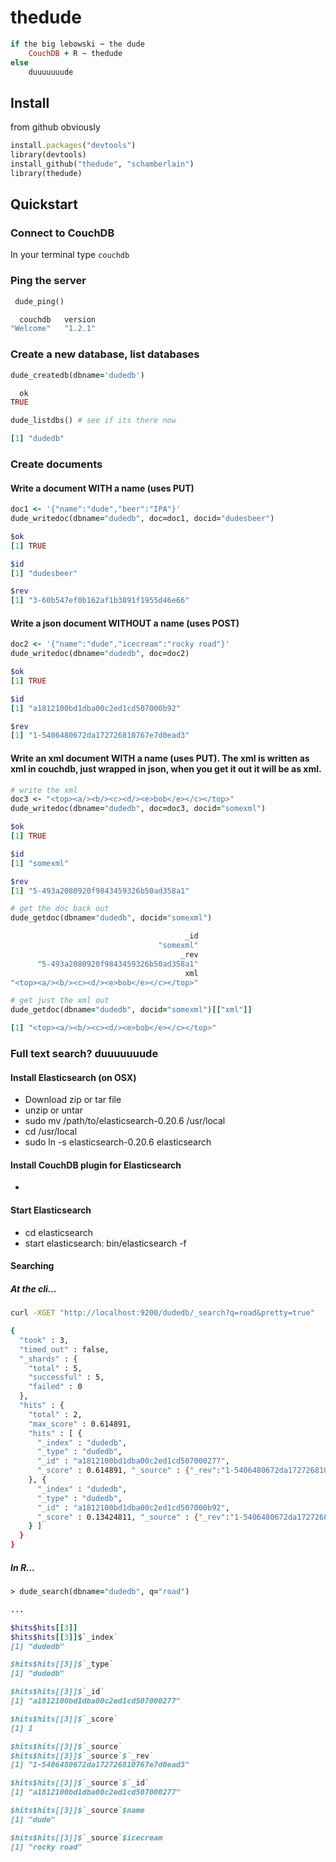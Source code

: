 thedude
=======

```ruby
if the big lebowski ~ the dude
	CouchDB + R ~ thedude
else
	duuuuuuude
```

## Install 

from github obviously

```ruby
install.packages("devtools")
library(devtools)
install_github("thedude", "schamberlain")
library(thedude)
```

## Quickstart

### Connect to CouchDB

In your terminal type `couchdb`

### Ping the server

```ruby
 dude_ping()

  couchdb   version 
"Welcome"   "1.2.1" 
```

### Create a new database, list databases

```ruby
dude_createdb(dbname='dudedb')

  ok 
TRUE 

dude_listdbs() # see if its there now

[1] "dudedb"
```

### Create documents

#### Write a document WITH a name (uses PUT)
```ruby
doc1 <- '{"name":"dude","beer":"IPA"}'
dude_writedoc(dbname="dudedb", doc=doc1, docid="dudesbeer")

$ok
[1] TRUE

$id
[1] "dudesbeer"

$rev
[1] "3-60b547ef0b162af1b3891f1955d46e66"
```

#### Write a json document WITHOUT a name (uses POST)
```ruby
doc2 <- '{"name":"dude","icecream":"rocky road"}'
dude_writedoc(dbname="dudedb", doc=doc2)

$ok
[1] TRUE

$id
[1] "a1812100bd1dba00c2ed1cd507000b92"

$rev
[1] "1-5406480672da172726810767e7d0ead3"
```

#### Write an xml document WITH a name (uses PUT). The xml is written as xml in couchdb, just wrapped in json, when you get it out it will be as xml.

```ruby
# write the xml
doc3 <- "<top><a/><b/><c><d/><e>bob</e></c></top>"
dude_writedoc(dbname="dudedb", doc=doc3, docid="somexml")

$ok
[1] TRUE

$id
[1] "somexml"

$rev
[1] "5-493a2080920f9843459326b50ad358a1"

# get the doc back out
dude_getdoc(dbname="dudedb", docid="somexml")

                                       _id 
                                 "somexml" 
                                      _rev 
      "5-493a2080920f9843459326b50ad358a1" 
                                       xml 
"<top><a/><b/><c><d/><e>bob</e></c></top>" 

# get just the xml out
dude_getdoc(dbname="dudedb", docid="somexml")[["xml"]]

[1] "<top><a/><b/><c><d/><e>bob</e></c></top>"
```


### Full text search? duuuuuuude

#### Install Elasticsearch (on OSX)

+ Download zip or tar file
+ unzip or untar
+ sudo mv /path/to/elasticsearch-0.20.6 /usr/local
+ cd /usr/local
+ sudo ln -s elasticsearch-0.20.6 elasticsearch

#### Install  CouchDB plugin for Elasticsearch

+ 

#### Start Elasticsearch

+ cd elasticsearch
+ start elasticsearch: bin/elasticsearch -f

#### Searching

##### At the cli...

```sh
curl -XGET "http://localhost:9200/dudedb/_search?q=road&pretty=true"

{
  "took" : 3,
  "timed_out" : false,
  "_shards" : {
    "total" : 5,
    "successful" : 5,
    "failed" : 0
  },
  "hits" : {
    "total" : 2,
    "max_score" : 0.614891,
    "hits" : [ {
      "_index" : "dudedb",
      "_type" : "dudedb",
      "_id" : "a1812100bd1dba00c2ed1cd507000277",
      "_score" : 0.614891, "_source" : {"_rev":"1-5406480672da172726810767e7d0ead3","_id":"a1812100bd1dba00c2ed1cd507000277","name":"dude","icecream":"rocky road"}
    }, {
      "_index" : "dudedb",
      "_type" : "dudedb",
      "_id" : "a1812100bd1dba00c2ed1cd507000b92",
      "_score" : 0.13424811, "_source" : {"_rev":"1-5406480672da172726810767e7d0ead3","_id":"a1812100bd1dba00c2ed1cd507000b92","name":"dude","icecream":"rocky road"}
    } ]
  }
}
```

##### In R...

```ruby
> dude_search(dbname="dudedb", q="road")

...

$hits$hits[[3]]
$hits$hits[[3]]$`_index`
[1] "dudedb"

$hits$hits[[3]]$`_type`
[1] "dudedb"

$hits$hits[[3]]$`_id`
[1] "a1812100bd1dba00c2ed1cd507000277"

$hits$hits[[3]]$`_score`
[1] 1

$hits$hits[[3]]$`_source`
$hits$hits[[3]]$`_source`$`_rev`
[1] "1-5406480672da172726810767e7d0ead3"

$hits$hits[[3]]$`_source`$`_id`
[1] "a1812100bd1dba00c2ed1cd507000277"

$hits$hits[[3]]$`_source`$name
[1] "dude"

$hits$hits[[3]]$`_source`$icecream
[1] "rocky road"
```